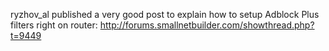 ryzhov_al published a very good post to explain how to setup Adblock Plus filters right on router:
http://forums.smallnetbuilder.com/showthread.php?t=9449